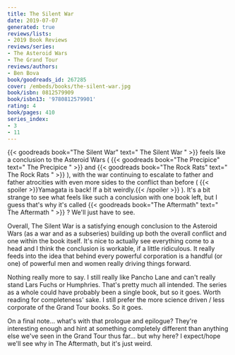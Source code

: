 ```yaml
---
title: The Silent War
date: 2019-07-07
generated: true
reviews/lists:
- 2019 Book Reviews
reviews/series:
- The Asteroid Wars
- The Grand Tour
reviews/authors:
- Ben Bova
book/goodreads_id: 267285
cover: /embeds/books/the-silent-war.jpg
book/isbn: 0812579909
book/isbn13: '9780812579901'
rating: 4
book/pages: 410
series_index:
- 3
- 11
---
```

{{< goodreads book="The Silent War" text=" The Silent War " >}} feels like a conclusion to the Asteroid Wars ( {{< goodreads book="The Precipice" text=" The Precipice " >}} and {{< goodreads book="The Rock Rats" text=" The Rock Rats " >}} ), with the war continuing to escalate to father and father atrocities with even more sides to the conflict than before (  {{< spoiler >}}Yamagata is back! If a bit weirdly.{{< /spoiler >}}  ). It's a bit strange to see what feels like such a conclusion with one book left, but I guess that's why it's called {{< goodreads book="The Aftermath" text=" The Aftermath " >}} ? We'll just have to see.

Overall, The Silent War is a satisfying enough conclusion to the Asteroid Wars (as a war and as a subseries) building up both the overall conflict and one within the book itself. It's nice to actually see everything come to a head and I think the conclusion is workable, if a little ridiculous. It really feeds into the idea that behind every powerful corporation is a handful (or one) of powerful men and women really driving things forward.

<!--more-->

Nothing really more to say. I still really like Pancho Lane and can't really stand Lars Fuchs or Humphries. That's pretty much all intended. The series as a whole could have probably been a single book, but so it goes. Worth reading for completeness' sake. I still prefer the more science driven / less corporate of the Grand Tour books. So it goes.

On a final note... what's with that prologue and epilogue? They're interesting enough and hint at something completely different than anything else we've seen in the Grand Tour thus far... but why here? I expect/hope we'll see why in The Aftermath, but it's just weird.
